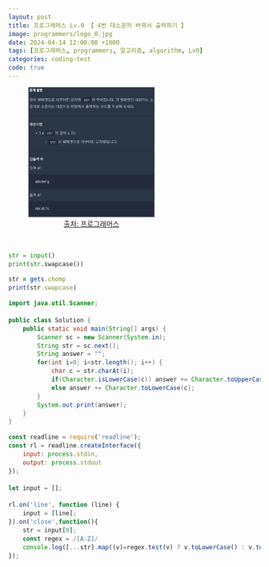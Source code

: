 ```yaml
---
layout: post
title: 프로그래머스 Lv.0 【 4번 대소문자 바꿔서 출력하기 】
image: programmers/logo_0.jpg
date: 2024-04-14 12:00:00 +1000
tags: [프로그래머스, programmers, 알고리즘, algorithm, Lv0]
categories: coding-test
code: true
---
```

<figure style="width: 50%; text-align: center;">
    <img src="/assets/programmers/programmers004.jpg">
    <figcaption><a href="https://school.programmers.co.kr/learn/courses/30/lessons/181949">출처: 프로그래머스</a></figcaption>
</figure>

<br>

```python
str = input()
print(str.swapcase())
```

```ruby
str = gets.chomp
print(str.swapcase)
```

```java
import java.util.Scanner;

public class Solution {
    public static void main(String[] args) {
        Scanner sc = new Scanner(System.in);
        String str = sc.next();
        String answer = "";
        for(int i=0; i<str.length(); i++) {
            char c = str.charAt(i);
            if(Character.isLowerCase(c)) answer += Character.toUpperCase(c);
            else answer += Character.toLowerCase(c);
        }
        System.out.print(answer);
    }
}
```

```javascript
const readline = require('readline');
const rl = readline.createInterface({
    input: process.stdin,
    output: process.stdout
});

let input = [];

rl.on('line', function (line) {
    input = [line];
}).on('close',function(){
    str = input[0];
    const regex = /[A-Z]/
    console.log([...str].map((v)=regex.test(v) ? v.toLowerCase() : v.toUpperCase()).join(''))
});
```
